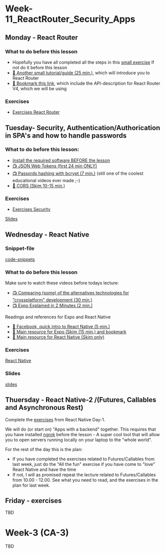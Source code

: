 # Week-11_ReactRouter_Security_Apps

## Monday - React Router

### What to do before this lesson
- Hopefully you have all completed all the steps in this [small exercise](https://docs.google.com/document/d/1V03BdDyEvvoJ1ekpbV1LSX3p2NDFQJiz6OPKIrIuYDs/edit?usp=sharing) If not do it before this lesson
- [:book: Another small tutorial/guide (25 min.)](https://www.sitepoint.com/react-router-v4-complete-guide/), which will introduce you to React Router
- [:book: Bookmark this link](https://reacttraining.com/react-router/web/api/), which include the API-description for React Router V4, which we will be using

### Exercises
- [Exercises React Router](https://docs.google.com/document/d/1HS5x4viPsdFU0DxK-mIDTkaOk5v3NmJSig-JCOTmqQg/edit?usp=sharing) 



## Tuesday- Security, Authentication/Authorication in SPA's and how to handle passwords

### What to do before this lesson:

- [Install the required software BEFORE the lesson](https://docs.expo.io/versions/latest/introduction/installation/)
- [:tv: JSON Web Tokens (first 24 min ONLY)](https://www.youtube.com/watch?v=oXxbB5kv9OA)
- [:tv: Passords hashing with bcrypt (7 min.)](https://www.youtube.com/watch?v=O6cmuiTBZVs) (still one of the coolest educational videos ever made ;-)
- [:book: CORS (Skim 10-15 min.)](https://developer.mozilla.org/en-US/docs/Web/HTTP/CORS)


### Exercises
- [Exercises Security](https://docs.google.com/document/d/1hC21WzWjNnQLy0eoLJB-HFRmVYpj-KtprHfmgwlyx50/edit?usp=sharing) 

[Slides](http://sem3slides.mydemos.dk/security/security.html)


##  Wednesday - React Native

### Snippet-file
[code-snippets](https://docs.google.com/document/d/1NYl8v1M05yXElnNwNfcy1zdpvhXU5zx2wS65LZ4WtIk/edit?usp=sharing)

### What to do before this lesson
Make sure to watch these videos before todays lecture:
- [:tv: Comparing (some) of the alternatives technologies for "crossplatform" development (30 min.)](https://www.youtube.com/watch?v=bnYJRYFsrSw)
- [:tv: Expo Explained in 2 Minutes (2 min.)](https://www.youtube.com/watch?v=IQI9aUlouMI)

Readings and references for Expo and React Native
- [:book: Facebook, quick intro to React Native (5 min.)](https://facebook.github.io/react-native/)
- [:book: Main resource for Expo (Skim (15 min.) and bookmark](https://docs.expo.io/versions/latest/index.html)
- [:book: Main resource for React Native (Skim only)](https://facebook.github.io/react-native/docs/getting-started.html)

### Exercises
[React Native](https://docs.google.com/document/d/1InOKIB8hLsjKCtjrqkgtQIDHDorMEvpE_j12MMvU1Vk/edit?usp=sharing)

### Slides
[slides](https://efif.sharepoint.com/sites/cph/Lyngby/_layouts/15/guestaccess.aspx?docid=04450ab78c4af4a52b57374a8a0bbab99&authkey=Abf1DjeZQAopUlja2hem9cs)

## Thuersday - React Native-2 /(Futures, Callables and Asynchronous Rest) 

Complete the [exercises](https://docs.google.com/document/d/1InOKIB8hLsjKCtjrqkgtQIDHDorMEvpE_j12MMvU1Vk/edit#heading=h.ixjgmzszw27t) from React Native Day-1.

We will do (or start on)  "Apps with a backend" together. This requires that you have installed [ngrok](https://ngrok.com/) before the lesson - A super cool tool that will allow you to open servers running locally on your laptop to the "whole world".

For the rest of the day this is the plan:
- If you have completed the exercises related to Futures/Callables from last week, just do the "All the fun" exercise if you have come to "love" React Native and have the time
- If not, I will as promised repeat the lecture related to Futures/Callables from 10.00 - 12.00. See what you need to read, and the exercises in the plan for last week.

## Friday - exercises
TBD
<!--
[Study Point Exercises](https://docs.google.com/document/d/1YmQ9T4qwbrGDYpPazSgN9lH792UVZZRqccTpP_vY7_o/edit?usp=sharing)
-->

# Week-3  (CA-3)
TBD
<!--
[CA-3](https://docs.google.com/document/d/1GZvVK-dGHjyP30BULhtRz9EFYd9MOzdtChoV6X_mRnQ/edit?usp=sharing)
-->
